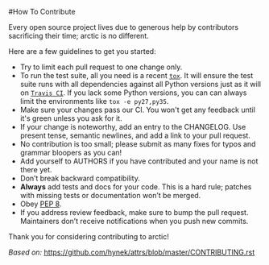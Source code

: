 #How To Contribute


Every open source project lives due to generous help by contributors sacrificing their time; arctic is no different.

Here are a few guidelines to get you started:

- Try to limit each pull request to one change only.
- To run the test suite, all you need is a recent [`tox`][1].
  It will ensure the test suite runs with all dependencies against all Python versions just as it will on [`Travis CI`][2].
  If you lack some Python versions, you can can always limit the environments like `tox -e py27,py35`.
- Make sure your changes pass our CI.
  You won't get any feedback until it's green unless you ask for it.
- If your change is noteworthy, add an entry to the CHANGELOG.
  Use present tense, semantic newlines, and add a link to your pull request.
- No contribution is too small; please submit as many fixes for typos and grammar bloopers as you can!
- Add yourself to AUTHORS if you have contributed and your name is not there yet.
- Don’t break backward compatibility.
- **Always** add tests and docs for your code.
  This is a hard rule; patches with missing tests or documentation won’t be merged.
- Obey [PEP 8][4].
- If you address review feedback, make sure to bump the pull request.
  Maintainers don’t receive notifications when you push new commits.

Thank you for considering contributing to arctic!


[1]: https://testrun.org/tox/
[2]: https://travis-ci.org/
[4]: https://www.python.org/dev/peps/pep-0008/

*Based on:* <https://github.com/hynek/attrs/blob/master/CONTRIBUTING.rst>